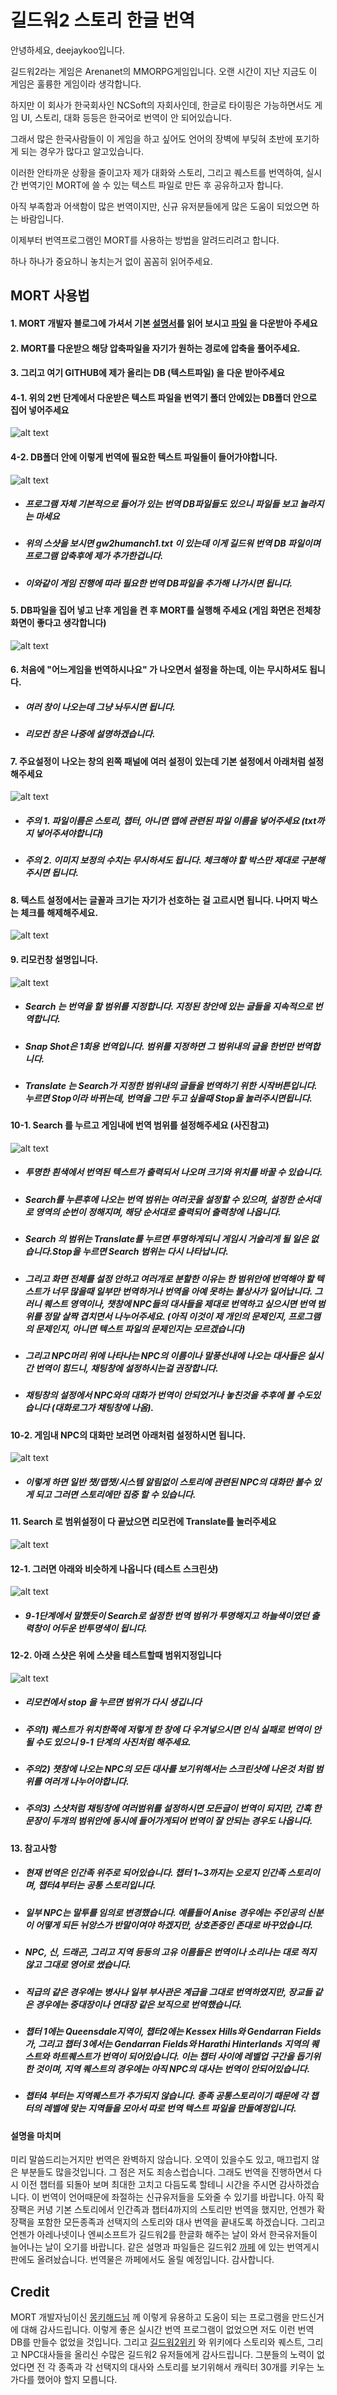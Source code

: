 # 길드워2 스토리 한글 번역

안녕하세요, deejaykoo입니다. 

길드워2라는 게임은 Arenanet의 MMORPG게임입니다. 오랜 시간이 지난 지금도 이 게임은 훌륭한 게임이라 생각합니다.

하지만 이 회사가 한국회사인 NCSoft의 자회사인데, 한글로 타이핑은 가능하면서도 게임 UI, 스토리, 대화 등등은 한국어로 번역이 안 되어있습니다.

그래서 많은 한국사람들이 이 게임을 하고 싶어도 언어의 장벽에 부딪혀 초반에 포기하게 되는 경우가 많다고 알고있습니다.

이러한 안타까운 상황을 줄이고자 제가 대화와 스토리, 그리고 퀘스트를 번역하여, 실시간 번역기인 MORT에 쓸 수 있는 텍스트 파일로 만든 후 공유하고자 합니다.

아직 부족함과 어색함이 많은 번역이지만, 신규 유저분들에게 많은 도움이 되었으면 하는 바람입니다.

이제부터 번역프로그램인 MORT를 사용하는 방법을 알려드리려고 합니다.

하나 하나가 중요하니 놓치는거 없이 꼼꼼히 읽어주세요.

## MORT 사용법

#### 1. MORT 개발자 블로그에 가셔서 기본 [설명서](https://blog.naver.com/killkimno/221904784013)를 읽어 보시고 [파일](https://blog.naver.com/killkimno/222437338370) 을 다운받아 주세요 

#### 2. MORT를 다운받으 해당 압축파일을 자기가 원하는 경로에 압축을 풀어주세요.

#### 3. 그리고 여기 GITHUB에 제가 올리는 DB (텍스트파일) 을 다운 받아주세요

#### 4-1. 위의 2번 단계에서 다운받은 텍스트 파일을 번역기 폴더 안에있는 DB폴더 안으로 집어 넣어주세요
![alt text](https://github.com/deejaykoo/instructionpics/blob/main/20210928_003050.png?raw=true)

#### 4-2. DB폴더 안에 이렇게 번역에 필요한 텍스트 파일들이 들어가야합니다.
![alt text](https://github.com/deejaykoo/instructionpics/blob/main/20210928_003059.png?raw=true)
- ##### 프로그램 자체 기본적으로 들어가 있는 번역 DB파일들도 있으니 파일들 보고 놀라지는 마세요
- ##### 위의 스샷을 보시면 gw2humanch1.txt 이 있는데 이게 길드워 번역 DB 파일이며 프로그램 압축후에 제가 추가한겁니다.
- ##### 이와같이 게임 진행에 따라 필요한 번역 DB파일을 추가해 나가시면 됩니다.

#### 5. DB파일을 집어 넣고 난후 게임을 켠 후 MORT를 실행해 주세요 (게임 화면은 전체창화면이 좋다고 생각합니다)
![alt text](https://github.com/deejaykoo/instructionpics/blob/main/실행파일.png?raw=true)

#### 6. 처음에 "어느게임을 번역하시나요" 가 나오면서 설정을 하는데, 이는 무시하셔도 됩니다. 
- ##### 여러 창이 나오는데 그냥 놔두시면 됩니다.
- ##### 리모컨 창은 나중에 설명하겠습니다.

#### 7. 주요설정이 나오는 창의 왼쪽 패널에 여러 설정이 있는데 기본 설정에서 아래처럼 설정해주세요
![alt text](https://github.com/deejaykoo/instructionpics/blob/main/기본설정.png?raw=true)
- ##### 주의 1. 파일이름은 스토리, 챕터, 아니면 맵에 관련된 파일 이름을 넣어주세요 (txt까지 넣어주셔야합니다)
- ##### 주의 2. 이미지 보정의 수치는 무시하셔도 됩니다. 체크해야 할 박스만 제대로 구분해 주시면 됩니다.

#### 8. 텍스트 설정에서는 글꼴과 크기는 자기가 선호하는 걸 고르시면 됩니다. 나머지 박스는 체크를 해제해주세요.
![alt text](https://github.com/deejaykoo/instructionpics/blob/main/텍스트%20폰트설정.png?raw=true)

#### 9. 리모컨창 설명입니다.
![alt text](https://github.com/deejaykoo/instructionpics/blob/main/리모컨.png?raw=true)
- ##### Search 는 번역을 할 범위를 지정합니다. 지정된 창안에 있는 글들을 지속적으로 번역합니다.
- ##### Snap Shot은 1회용 번역입니다. 범위를 지정하면 그 범위내의 글을 한번만 번역합니다.
- ##### Translate 는 Search가 지정한 범위내의 글들을 번역하기 위한 시작버튼입니다. 누르면 Stop이라 바뀌는데, 번역을 그만 두고 싶을때 Stop을 눌러주시면됩니다. 


#### 10-1. Search 를 누르고 게임내에 번역 범위를 설정해주세요 (사진참고)
![alt text](https://github.com/deejaykoo/instructionpics/blob/main/게임내%20영역설정.png?raw=true)
- ##### 투명한 흰색에서 번역된 텍스트가 출력되서 나오며 크기와 위치를 바꿀 수 있습니다. 
- ##### Search를 누른후에 나오는 번역 범위는 여러곳을 설정할 수 있으며, 설정한 순서대로 영역의 순번이 정해지며, 해당 순서대로 출력되어 출력창에 나옵니다. 
- ##### Search 의 범위는 Translate를 누르면 투명하게되니 게임시 거슬리게 될 일은 없습니다.Stop을 누르면 Search 범위는 다시 나타납니다. 
- ##### 그리고 화면 전체를 설정 안하고 여러개로 분할한 이유는 한 범위안에 번역해야 할 텍스트가 너무 많을때 일부만 번역하거나 번역을 아예 못하는 불상사가 일어납니다. 그러니 퀘스트 영역이나, 챗창에 NPC들의 대사들을 제대로 번역하고 싶으시면 번역 범위를 정말 살짝 겹치면서 나누어주세요. (아직 이것이 제 개인의 문제인지, 프로그램의 문제인지, 아니면 텍스트 파일의 문제인지는 모르겠습니다)
- ##### 그리고 NPC머리 위에 나타나는 NPC의 이름이나 말풍선내에 나오는 대사들은 실시간 번역이 힘드니, 채팅창에 설정하시는걸 권장합니다.
- ##### 채팅창의 설정에서 NPC와의 대화가 번역이 안되었거나 놓친것을 추후에 볼 수도있습니다 (대화로그가 채팅창에 나옴).

#### 10-2. 게임내 NPC의 대화만 보려면 아래처럼 설정하시면 됩니다.
![alt text](https://github.com/deejaykoo/instructionpics/blob/main/게임내%20챗창%20설정.png?raw=true)
- ##### 이렇게 하면 일반 챗/맵챗/시스템 알림없이 스토리에 관련된 NPC의 대화만 볼수 있게 되고 그러면 스토리에만 집중 할 수 있습니다.

#### 11. Search 로 범위설정이 다 끝났으면 리모컨에 Translate를 눌러주세요
![alt text](https://github.com/deejaykoo/instructionpics/blob/main/리모컨2.png?raw=true)

#### 12-1. 그러면 아래와 비슷하게 나옵니다 (테스트 스크린샷) 
![alt text](https://github.com/deejaykoo/instructionpics/blob/main/20210727_112244.png?raw=true)
- ##### 9-1단계에서 말했듯이 Search로 설정한 번역 범위가 투명해지고 하늘색이였던 출력창이 어두운 반투명색이 됩니다.

#### 12-2. 아래 스샷은 위에 스샷을 테스트할때 범위지정입니다 
![alt text](https://github.com/deejaykoo/instructionpics/blob/main/20210727_112224.png?raw=true)
- ##### 리모컨에서 stop 을 누르면 범위가 다시 생깁니다
- ##### 주의1) 퀘스트가 위치한쪽에 저렇게 한 창에 다 우겨넣으시면 인식 실패로 번역이 안 될 수도 있으니 9-1 단계의 사진처럼 해주세요. 
- ##### 주의2) 챗창에 나오는 NPC의 모든 대사를 보기위해서는 스크린샷에 나온것 처럼 범위를 여러개 나누어야합니다.
- ##### 주의3) 스샷처럼 채팅창에 여러범위를 설정하시면 모든글이 번역이 되지만, 간혹 한 문장이 두개의 범위안에 동시에 들어가게되어 번역이 잘 안되는 경우도 나옵니다.

#### 13. 참고사항
- ##### 현재 번역은 인간족 위주로 되어있습니다. 챕터 1~3까지는 오로지 인간족 스토리이며, 챕터4부터는 공통 스토리입니다.
- ##### 일부 NPC는 말투를 임의로 변경했습니다. 예를들어 Anise 경우에는 주인공의 신분이 어떻게 되든 뉘앙스가 반말이여야 하겠지만, 상호존중인 존대로 바꾸었습니다.
- ##### NPC, 신, 드래곤, 그리고 지역 등등의 고유 이름들은 번역이나 소리나는 대로 적지 않고 그대로 영어로 썼습니다. 
- ##### 직급의 같은 경우에는 병사나 일부 부사관은 계급을 그대로 번역하였지만, 장교들 같은 경우에는 중대장이나 연대장 같은 보직으로 번역했습니다.
- ##### 챕터 1에는 Queensdale지역이, 챕터2에는 Kessex Hills와 Gendarran Fields가, 그리고 챕터 3에서는 Gendarran Fields와 Harathi Hinterlands 지역의 퀘스트와 하트퀘스트가 번역이 되어있습니다. 이는 챕터 사이에 레벨업 구간을 돕기위한 것이며, 지역 퀘스트의 경우에는 아직 NPC의 대사는 번역이 안되어있습니다.
- ##### 챕터4 부터는 지역퀘스트가 추가되지 않습니다. 종족 공통스토리이기 때문에 각 챕터의 레벨에 맞는 지역들을 모아서 따로 번역 텍스트 파일을 만들예정입니다.


#### 설명을 마치며
미리 말씀드리는거지만 번역은 완벽하지 않습니다.
오역이 있을수도 있고, 매끄럽지 않은 부분들도 많을것입니다.
그 점은 저도 죄송스럽습니다. 그래도 번역을 진행하면서 다시 이전 챕터를 되돌아 보며 최대한 고치고 다듬도록 할테니 시간을 주시면 감사하겠습니다.
이 번역이 언어때문에 좌절하는 신규유저들을 도와줄 수 있기를 바랍니다. 
아직 확장팩은 커녕 기본 스토리에서 인간족과 챕터4까지의 스토리만 번역을 했지만, 언젠가 확장팩을 포함한 모든종족과 선택지의 스토리와 대사 번역을 끝내도록 하겠습니다.
그리고 언젠가 아레나넷이나 엔씨소프트가 길드워2를 한글화 해주는 날이 와서 한국유저들이 늘어나는 날이 오기를 바랍니다. 
같은 설명과 파일들은 길드워2 [까페](https://cafe.daum.net/koreanguildwars2) 에 있는 번역게시판에도 올려놨습니다.
번역물은 까페에서도 올릴 예정입니다. 
감사합니다.

## Credit 
MORT 개발자님이신 [몽키해드님](https://blog.naver.com/killkimno) 께 이렇게 유용하고 도움이 되는 프로그램을 만드신거에 대해 감사드립니다. 
이렇게 좋은 실시간 번역 프로그램이 없었으면 저도 이런 번역 DB를 만들수 없었을 것입니다.
그리고 [길드워2위키](https://wiki.guildwars2.com/wiki/Main_Page) 와 위키에다 스토리와 퀘스트, 그리고 NPC대사들을 올리신 수많은 길드워2 유저들에게 감사드립니다.
그분들의 노력이 없었다면 전 각 종족과 각 선택지의 대사와 스토리를 보기위해서 캐릭터 30개를 키우는 노가다를 했어야 할지 모릅니다. 
